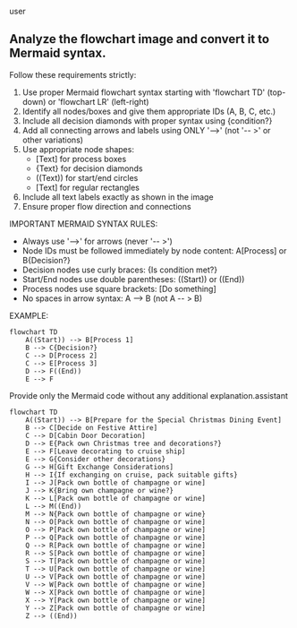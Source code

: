 user

## Analyze the flowchart image and convert it to Mermaid syntax.

Follow these requirements strictly:

1. Use proper Mermaid flowchart syntax starting with 'flowchart TD' (top-down) or 'flowchart LR' (left-right)
2. Identify all nodes/boxes and give them appropriate IDs (A, B, C, etc.)
3. Include all decision diamonds with proper syntax using {condition?}
4. Add all connecting arrows and labels using ONLY '-->' (not '-- >' or other variations)
5. Use appropriate node shapes:
   - [Text] for process boxes
   - {Text} for decision diamonds  
   - ((Text)) for start/end circles
   - [Text] for regular rectangles
6. Include all text labels exactly as shown in the image
7. Ensure proper flow direction and connections

IMPORTANT MERMAID SYNTAX RULES:
- Always use '-->' for arrows (never '-- >')
- Node IDs must be followed immediately by node content: A[Process] or B{Decision?}
- Decision nodes use curly braces: {Is condition met?}
- Start/End nodes use double parentheses: ((Start)) or ((End))
- Process nodes use square brackets: [Do something]
- No spaces in arrow syntax: A --> B (not A -- > B)

EXAMPLE:
```mermaid
flowchart TD
    A((Start)) --> B[Process 1]
    B --> C{Decision?}
    C --> D[Process 2]
    C --> E[Process 3]
    D --> F((End))
    E --> F
```

Provide only the Mermaid code without any additional explanation.assistant

```mermaid
flowchart TD
    A((Start)) --> B[Prepare for the Special Christmas Dining Event]
    B --> C[Decide on Festive Attire]
    C --> D[Cabin Door Decoration]
    D --> E{Pack own Christmas tree and decorations?}
    E --> F[Leave decorating to cruise ship]
    E --> G{Consider other decorations}
    G --> H[Gift Exchange Considerations]
    H --> I{If exchanging on cruise, pack suitable gifts}
    I --> J[Pack own bottle of champagne or wine]
    J --> K{Bring own champagne or wine?}
    K --> L[Pack own bottle of champagne or wine]
    L --> M((End))
    M --> N{Pack own bottle of champagne or wine}
    N --> O[Pack own bottle of champagne or wine]
    O --> P[Pack own bottle of champagne or wine]
    P --> Q[Pack own bottle of champagne or wine]
    Q --> R[Pack own bottle of champagne or wine]
    R --> S[Pack own bottle of champagne or wine]
    S --> T[Pack own bottle of champagne or wine]
    T --> U[Pack own bottle of champagne or wine]
    U --> V[Pack own bottle of champagne or wine]
    V --> W[Pack own bottle of champagne or wine]
    W --> X[Pack own bottle of champagne or wine]
    X --> Y[Pack own bottle of champagne or wine]
    Y --> Z[Pack own bottle of champagne or wine]
    Z --> ((End))
```